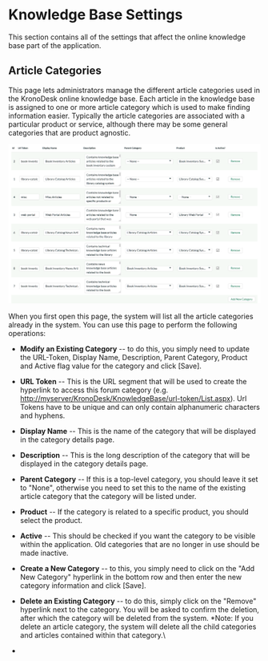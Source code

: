 # Knowledge Base Settings

This section contains all of the settings that affect the online
knowledge base part of the application.

## Article Categories

This page lets administrators manage the different article categories
used in the KronoDesk online knowledge base. Each article in the
knowledge base is assigned to one or more article category which is used
to make finding information easier. Typically the article categories are
associated with a particular product or service, although there may be
some general categories that are product agnostic.

![](img/Knowledge_Base_Settings_47.png)




When you first open this page, the system will list all the article
categories already in the system. You can use this page to perform the
following operations:

-   **Modify an Existing Category** -- to do this, you simply need to
update the URL-Token, Display Name, Description, Parent Category,
Product and Active flag value for the category and click \[Save\].

-   **URL Token** -- This is the URL segment that will be used to
create the hyperlink to access this forum category (e.g.
<http://myserver/KronoDesk/KnowledgeBase/url-token/List.aspx>).
Url Tokens have to be unique and can only contain alphanumeric
characters and hyphens.

-   **Display Name** -- This is the name of the category that will
be displayed in the category details page.

-   **Description** -- This is the long description of the category
that will be displayed in the category details page.

-   **Parent Category** -- If this is a top-level category, you
should leave it set to "None", otherwise you need to set this to
the name of the existing article category that the category will
be listed under.

-   **Product** -- If the category is related to a specific product,
you should select the product.

-   **Active** -- This should be checked if you want the category to
be visible within the application. Old categories that are no
longer in use should be made inactive.

-   **Create a New Category** -- to this, you simply need to click on
the "Add New Category" hyperlink in the bottom row and then enter
the new category information and click \[Save\].

-   **Delete an Existing Category** -- to do this, simply click on the
"Remove" hyperlink next to the category. You will be asked to
confirm the deletion, after which the category will be deleted from
the system. *Note: If you delete an article category, the system
will delete all the child categories and articles contained within
that category.\
*

